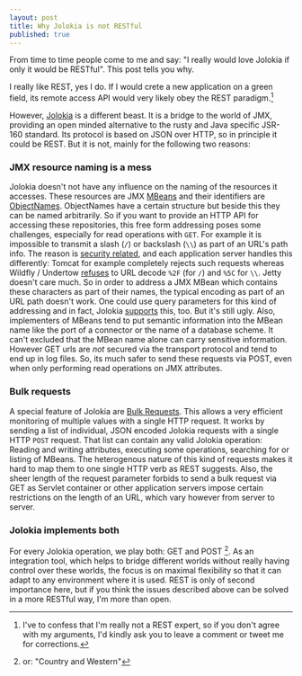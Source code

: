 ```yaml
---
layout: post
title: Why Jolokia is not RESTful
published: true
---
```


From time to time people come to me and say: "I really would love Jolokia if only it would be RESTful". This post tells you why.
<!-- more -->

I really like REST, yes I do. 
If I would crete a new application on a green field, its remote access API would very likely obey the REST paradigm.[^1] 

However, [Jolokia][1] is a different beast. 
It is a bridge to the world of JMX, providing an open minded alternative to the rusty and Java specific JSR-160 standard. 
Its protocol is based on JSON over HTTP, so in principle it could be REST. 
But it is not, mainly for the following two reasons:

### JMX resource naming is a mess

Jolokia doesn't not have any influence on the naming of the resources it accesses. 
These resources are JMX [MBeans][2] and their identifiers are [ObjectNames][3]. 
ObjectNames have a certain structure but beside this they can be named arbitrarily. 
So if you want to provide an HTTP API for accessing these repositories, this free form addressing poses some challenges, especially for read operations with `GET`. 
For example it is impossible to transmit a slash (`/`) or backslash (`\\`) as part of an URL's path info. 
The reason is [security related][4], and each application server handles this differently: Tomcat for example completely rejects such requests whereas Wildfly / Undertow [refuses][5] to URL decode `%2F` (for `/`) and `%5C` for `\\`. 
Jetty doesn't care much. 
So in order to address a JMX MBean which contains these characters as part of their names, the typical encoding as part of an URL path doesn't work. 
One could use query parameters for this kind of addressing and in fact, Jolokia [supports][6] this, too. 
But it's still ugly. 
Also, implementers of MBeans tend to put semantic information into the MBean name like the port of a connector or the name of a database scheme.
It can't excluded that the MBean name alone can carry sensitive information.
However GET urls are *not* secured via the transport protocol and tend to end up in log files. 
So, its much safer to send these requests via POST, even when only performing read operations on JMX attributes. 

### Bulk requests

A special feature of Jolokia are [Bulk Requests][7]. 
This allows a very efficient monitoring of multiple values with a single HTTP request. 
It works by sending a list of individual, JSON encoded Jolokia requests with a single HTTP `POST` request. 
That list can contain any valid Jolokia operation: 
Reading and writing attributes, executing some operations, searching for or listing of MBeans. 
The heterogenous nature of this kind of requests makes it hard to map them to one single HTTP verb as REST suggests. 
Also, the sheer length of the request parameter forbids to send a bulk request via GET as Servlet container or other application servers impose certain restrictions on the length of an URL, which vary however from server to server.

### Jolokia implements both

For every Jolokia operation, we play both: GET and POST [^2]. 
As an integration tool, which helps to bridge different worlds without really having control over these worlds, the focus is on maximal flexibility so that it can adapt to any environment where it is used. 
REST is only of second importance here, but if you think the issues described above can be solved in a more RESTful way, I'm more than open.


[^1]:	I've to confess that I'm really not a REST expert, so if you don't agree with my arguments, I'd kindly ask you to leave a comment or tweet me for corrections.

[^2]:	or: "Country and Western"

[1]:	https://www.jolokia.org
[2]:	https://docs.oracle.com/javase/tutorial/jmx/mbeans/
[3]:	http://docs.oracle.com/javase/8/docs/api/javax/management/ObjectName.html
[4]:	http://cve.mitre.org/cgi-bin/cvename.cgi?name=CVE-2007-0450
[5]:	https://issues.jboss.org/browse/UNDERTOW-879
[6]:	https://jolokia.org/reference/html/protocol.html#get-request
[7]:	https://jolokia.org/reference/html/protocol.html#post-request